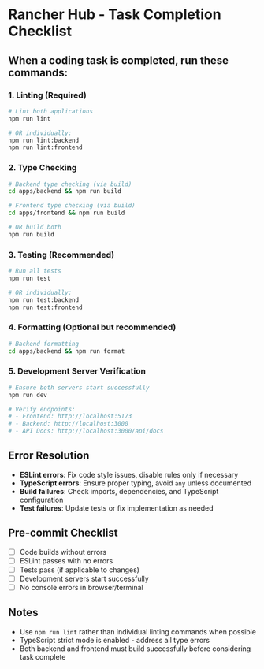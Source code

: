 # Rancher Hub - Task Completion Checklist

## When a coding task is completed, run these commands:

### 1. Linting (Required)
```bash
# Lint both applications
npm run lint

# OR individually:
npm run lint:backend
npm run lint:frontend
```

### 2. Type Checking
```bash
# Backend type checking (via build)
cd apps/backend && npm run build

# Frontend type checking (via build)  
cd apps/frontend && npm run build

# OR build both
npm run build
```

### 3. Testing (Recommended)
```bash
# Run all tests
npm run test

# OR individually:
npm run test:backend
npm run test:frontend
```

### 4. Formatting (Optional but recommended)
```bash
# Backend formatting
cd apps/backend && npm run format
```

### 5. Development Server Verification
```bash
# Ensure both servers start successfully
npm run dev

# Verify endpoints:
# - Frontend: http://localhost:5173
# - Backend: http://localhost:3000
# - API Docs: http://localhost:3000/api/docs
```

## Error Resolution
- **ESLint errors**: Fix code style issues, disable rules only if necessary
- **TypeScript errors**: Ensure proper typing, avoid `any` unless documented
- **Build failures**: Check imports, dependencies, and TypeScript configuration
- **Test failures**: Update tests or fix implementation as needed

## Pre-commit Checklist
- [ ] Code builds without errors
- [ ] ESLint passes with no errors
- [ ] Tests pass (if applicable to changes)
- [ ] Development servers start successfully
- [ ] No console errors in browser/terminal

## Notes
- Use `npm run lint` rather than individual linting commands when possible
- TypeScript strict mode is enabled - address all type errors
- Both backend and frontend must build successfully before considering task complete
